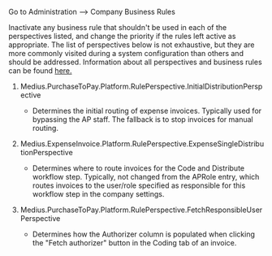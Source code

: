 Go to Administration --> Company Business Rules

Inactivate any business rule that shouldn't be used in each of the perspectives listed, and change the priority if the rules left active as appropriate. The list of perspectives below is not exhaustive, but they are more commonly visited during a system configuration than others and should be addressed. Information about all perspectives and business rules can be found [here.](https://success.Medius.com/documentation/administration_guide/perspectives_and_business_rules/#content-start)

1. Medius.PurchaseToPay.Platform.RulePerspective.InitialDistributionPerspective
    * Determines the initial routing of expense invoices. Typically used for bypassing the AP staff. The fallback is to stop invoices for manual routing.

2. Medius.ExpenseInvoice.Platform.RulePerspective.ExpenseSingleDistributionPerspective
    * Determines where to route invoices for the Code and Distribute workflow step. Typically, not changed from the APRole entry, which routes invoices to the user/role specified as responsible for this workflow step in the company settings.

3. Medius.PurchaseToPay.Platform.RulePerspective.FetchResponsibleUserPerspective
    * Determines how the Authorizer column is populated when clicking the "Fetch authorizer" button in the Coding tab of an invoice.
